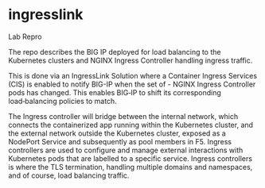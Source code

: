 # ingresslink
Lab Repro 

The repo describes the BIG IP deployed for load balancing to the Kubernetes clusters and NGINX Ingress Controller handling ingress traffic. 

This is done via an IngressLink Solution where a Container Ingress Services (CIS) is enabled to notify BIG-IP when the set of - NGINX Ingress Controller pods has changed. This enables BIG‑IP to shift its corresponding load‑balancing policies to match.

The Ingress controller will bridge between the internal network, which connects the containerized app running within the Kubernetes cluster, and the external network outside the Kubernetes cluster, exposed as a NodePort Service and subsequently as pool members in F5.  Ingress controllers are used to configure and manage external interactions with Kubernetes pods that are labelled to a specific service. Ingress controllers is where the TLS termination, handling multiple domains and namespaces, and of course, load balancing traffic.

